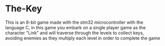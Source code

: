 # The-Key
This is an 8-bit game made with the stm32 microcontroller with the language C, in this game you embark on a single player game as the character "Link" and will traverse through the levels to collect keys, avoiding enemies as they multiply each level in order to complete the game
